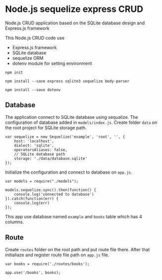 # Node.js sequelize express CRUD
Node.js CRUD application based on the SQLite database design and Express.js framework

This Node.js CRUD code use 
- Express.js framework
- SQLite database
- sequelize ORM
- dotenv module for setting environment
```
npm init

npm install --save express sqlite3 sequelize body-parser

npm install --save dotenv
```

## Database

The application connect to SQLite database using sequalize. The configuration of database added in `models/index.js`. Create folder `data` on the root project for SQLite storage path.

```
var sequelize = new Sequelize('example', 'root', '', {
    host: 'localhost',
    dialect: 'sqlite',
    operatorsAliases: false,
    // SQLite database path
    storage: './data/database.sqlite'
});
```

Initialize the configuration and connect to database on `app.js`.
```
var models = require("./models");

models.sequelize.sync().then(function() {
    console.log('connected to database')
}).catch(function(err) {
    console.log(err)
});
```

This app use database named `example` and `books` table which has 4 columns. 

## Route
Create `routes` folder on the root path and put route file there. After that initialiaze and register route file path on `app.js` file.

```
var books = require('./routes/books');

app.use('/books', books);
```
